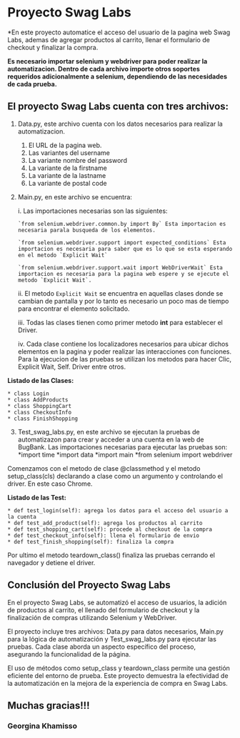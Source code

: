 # Proyecto Swag Labs


*En este proyecto automatice el acceso del usuario de la pagina web Swag Labs, ademas de agregar productos al carrito, llenar el formulario de checkout y finalizar la compra.

**Es necesario importar selenium y webdriver para poder realizar la automatizacion. Dentro de cada archivo importe otros soportes requeridos adicionalmente a selenium, dependiendo de las necesidades de cada prueba.**

## El proyecto Swag Labs cuenta con tres archivos:

1. Data.py, este archivo cuenta con los datos necesarios para realizar la automatizacion.

    1. El URL de la pagina web.
    2. Las variantes del username 
    3. La variante nombre del password 
    4. La variante de la firstname
    5. La variante de la lastname
    6. La variante de postal code

2. Main.py, en este archivo se encuentra:

    i. Las importaciones necesarias son las siguientes:

       `from selenium.webdriver.common.by import By` Esta importacion es necesaria parala busqueda de los elementos.

       `from selenium.webdriver.support import expected_conditions` Esta importacion es necesaria para saber que es lo que se esta esperando en el metodo `Explicit Wait`

       `from selenium.webdriver.support.wait import WebDriverWait` Esta importacion es necesaria para la pagina web espere y se ejecute el metodo `Explicit Wait`.

    ii. El metodo  `Explicit Wait` se encuentra en aquellas clases donde se cambian de pantalla y por lo tanto es necesario un poco mas de tiempo para encontrar el elemento solicitado.

    iii. Todas las clases tienen como primer metodo __int__ para establecer el Driver.

    iv. Cada clase contiene los localizadores necesarios para ubicar dichos elementos en la pagina y poder realizar las interacciones con funciones. Para la ejecucion de las pruebas se utilizan los metodos para hacer Clic, Explicit Wait, Self. Driver entre otros.

**Listado de las Clases:**

    * class Login
    * class AddProducts
    * class ShoppingCart
    * class CheckoutInfo
    * class FinishShopping

3. Test_swag_labs.py, en este archivo se ejecutan la pruebas de automatizazon para crear y acceder a una cuenta en la web de BugBank.
  Las importaciones necesarias para ejecutar las pruebas son:
    *import time
    *import data
    *import main
    *from selenium import webdriver

  Comenzamos con el metodo de clase @classmethod y el metodo setup_class(cls) declarando a clase como un argumento y controlando el driver.  En este caso Chrome.

**Listado de las Test:**

    * def test_login(self): agrega los datos para el acceso del usuario a la cuenta
    * def test_add_product(self): agrega los productos al carrito
    * def test_shopping_cart(self): procede al checkout de la compra
    * def test_checkout_info(self): llena el formulario de envio
    * def test_finish_shopping(self): finaliza la compra

 Por ultimo el metodo teardown_class() finaliza las pruebas cerrando el navegador y detiene el driver.
 
 ## Conclusión del Proyecto Swag Labs
En el proyecto Swag Labs, se automatizó el acceso de usuarios, la adición de productos al carrito, el llenado del formulario de checkout y la finalización de compras utilizando Selenium y WebDriver.

El proyecto incluye tres archivos: Data.py para datos necesarios, Main.py para la lógica de automatización y Test_swag_labs.py para ejecutar las pruebas. Cada clase aborda un aspecto específico del proceso, asegurando la funcionalidad de la página.

El uso de métodos como setup_class y teardown_class permite una gestión eficiente del entorno de prueba. Este proyecto demuestra la efectividad de la automatización en la mejora de la experiencia de compra en Swag Labs.


## Muchas gracias!!!
### Georgina Khamisso
